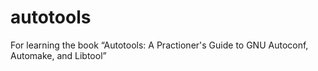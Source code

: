 # autotools
For learning the book “Autotools: A Practioner's Guide to GNU Autoconf, Automake, and Libtool”
